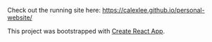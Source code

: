 Check out the running site here: https://calexlee.github.io/personal-website/

This project was bootstrapped with [Create React App](https://github.com/facebook/create-react-app).
